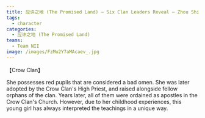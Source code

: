 ```yaml
---
title: 应许之地 (The Promised Land) — Six Clan Leaders Reveal — Zhou Shiyu (Crow Clan)
tags:
  - character
categories:
  - 应许之地 (The Promised Land)
teams:
  - Team NII
image: /images/FzMu2Y7aMAcaev_.jpg
---
```


【Crow Clan】

She possesses red pupils that are considered a bad omen. She was later adopted by the Crow Clan's High Priest, and raised alongside fellow orphans of the clan. Years later, all of them were ordained as apostles in the Crow Clan's Church. However, due to her childhood experiences, this young girl has always interpreted the teachings in a unique way.
